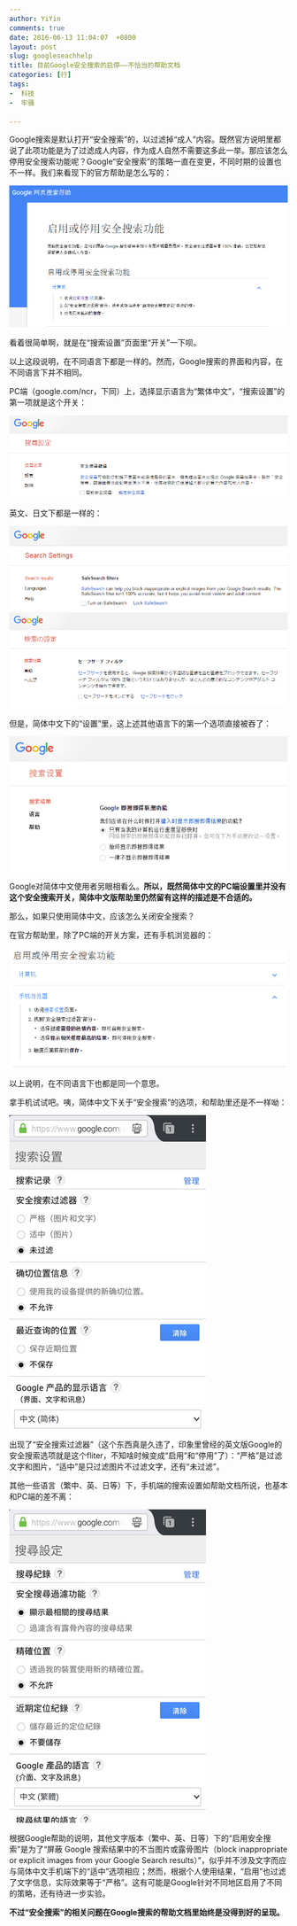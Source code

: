 ```yaml
---
author: YiYin
comments: true
date: 2016-06-13 11:04:07  +0800
layout: post
slug: googleseachhelp
title: 目前Google安全搜索的启停——不恰当的帮助文档
categories: [行]
tags:
-  科技
-  牢骚

---
```

Google搜索是默认打开“安全搜索”的，以过滤掉“成人”内容。既然官方说明里都说了此项功能是为了过滤成人内容，作为成人自然不需要这多此一举。那应该怎么停用安全搜索功能呢？Google“安全搜索”的策略一直在变更，不同时期的设置也不一样。我们来看现下的官方帮助是怎么写的：

<img src="\public\images\googlesearchhelp.jpg" alt="">

看着很简单啊，就是在“搜索设置”页面里“开关”一下呗。

以上这段说明，在不同语言下都是一样的。然而，Google搜索的界面和内容，在不同语言下并不相同。

PC端（google.com/ncr，下同）上，选择显示语言为“繁体中文”，“搜索设置”的第一项就是这个开关：

<img src="\public\images\googlesearchhelp_1.jpg" alt="">

英文、日文下都是一样的：

<img src="\public\images\googlesearchhelp_2.jpg" alt="">

<img src="\public\images\googlesearchhelp_4.jpg" alt="">

但是，简体中文下的“设置”里，这上述其他语言下的第一个选项直接被吞了：

<img src="\public\images\googlesearchhelp_3.jpg" alt="">

Google对简体中文使用者另眼相看么。**所以，既然简体中文的PC端设置里并没有这个安全搜索开关，简体中文版帮助里仍然留有这样的描述是不合适的。**

那么，如果只使用简体中文，应该怎么关闭安全搜索？

在官方帮助里，除了PC端的开关方案，还有手机浏览器的：

<img src="\public\images\googlesearchhelp_sp3.jpg" alt="">

以上说明，在不同语言下也都是同一个意思。

拿手机试试吧。咦，简体中文下关于“安全搜索”的选项，和帮助里还是不一样呦：

<img src="\public\images\googleseachhelp_sp1.jpg" alt="">

出现了“安全搜索过滤器”（这个东西真是久违了，印象里曾经的英文版Google的安全搜索选项就是这个fliter，不知啥时候变成“启用”和“停用”了）：“严格”是过滤文字和图片，“适中”是只过滤图片不过滤文字，还有“未过滤”。

其他一些语言（繁中、英、日等）下，手机端的搜索设置如帮助文档所说，也基本和PC端的差不离：

<img src="\public\images\googleseachhelp_sp2.jpg" alt="">

根据Google帮助的说明，其他文字版本（繁中、英、日等）下的“启用安全搜索”是为了“屏蔽 Google 搜索结果中的不当图片或露骨图片（block inappropriate or explicit images from your Google Search results）”，似乎并不涉及文字而应与简体中文手机端下的“适中”选项相应；然而，根据个人使用结果，“启用”也过滤了文字信息，实际效果等于“严格”。这有可能是Google针对不同地区启用了不同的策略，还有待进一步实验。

**不过“安全搜索”的相关问题在Google搜索的帮助文档里始终是没得到好的呈现。**
